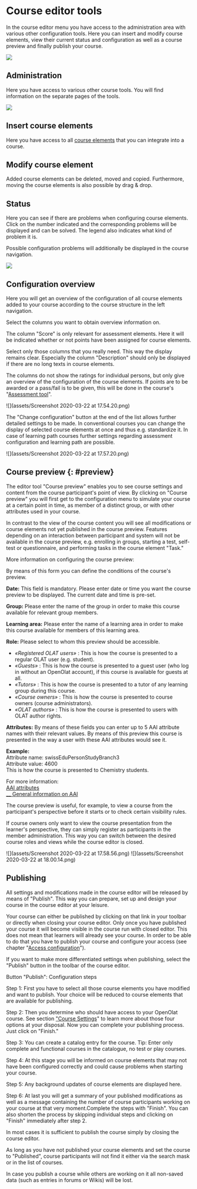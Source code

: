 # Course editor tools

In the course editor menu you have access to the administration area with
various other configuration tools. Here you can insert and modify course
elements, view their current status and configuration as well as a course
preview and finally publish your course.

![](assets/course_editor_toolbar.png)

## Administration

Here you have access to various other course tools. You will find information
on the separate pages of the tools.

![](assets/administration_tools.png)

## Insert course elements

Here you have access to all [course elements](../course_elements/index.md)
that you can integrate into a course.

## Modify course element

Added course elements can be deleted, moved and copied. Furthermore, moving
the course elements is also possible by drag & drop.

## Status

Here you can see if there are problems when configuring course elements. Click
on the number indicated and the corresponding problems will be displayed and
can be solved. The legend also indicates what kind of problem it is.

Possible configuration problems will additionally be displayed in the course
navigation.

  

![](assets/Kursstatus_problems_EN.png)

## Configuration overview

Here you will get an overview of the configuration of all course elements
added to your course according to the course structure in the left navigation.

  

Select the columns you want to obtain overview information on.

The column "Score" is only relevant for assessment elements. Here it will be
indicated whether or not points have been assigned for course elements.

Select only those columns that you really need. This way the display remains
clear. Especially the column "Description" should only be displayed if there
are no long texts in course elements.

The columns do not show the ratings for individual persons, but only give an
overview of the configuration of the course elements. If points are to be
awarded or a pass/fail is to be given, this will be done in the course's
"[Assessment tool](../course_operation/Assessment_tool_-_overview.md)".

![](assets/Screenshot 2020-03-22 at 17.54.20.png)

The "Change configuration" button at the end of the list allows further
detailed settings to be made. In conventional courses you can change the
display of selected course elements at once and thus e.g. standardize it. In
case of learning path courses further settings regarding assessment
configuration and learning path are possible.

  

![](assets/Screenshot 2020-03-22 at 17.57.20.png)

## Course preview  {: #preview}

The editor tool "Course preview" enables you to see course settings and
content from the course participant's point of view. By clicking on "Course
preview" you will first get to the configuration menu to simulate your course
at a certain point in time, as member of a distinct group, or with other
attributes used in your course.

In contrast to the view of the course content you will see all modifications
or course elements not yet published in the course preview. Features depending
on an interaction between participant and system will not be available in the
course preview, e.g. enrolling in groups, starting a test, self-test or
questionnaire, and performing tasks in the course element "Task."

 More information on configuring the course preview:

By means of this form you can define the conditions of the course's preview.  
  
**Date:** This field is mandatory. Please enter date or time you want the
course preview to be displayed. The current date and time is pre-set.  
  
**Group:** Please enter the name of the group in order to make this course
available for relevant group members.  
  
**Learning area:** Please enter the name of a learning area in order to make
this course available for members of this learning area.  
  
**Role:** Please select to whom this preview should be accessible.

  *  _«Registered OLAT users»_ : This is how the course is presented to a regular OLAT user (e.g. student).
  *  _«Guests»_ : This is how the course is presented to a guest user (who log in without an OpenOlat account), if this course is available for guests at all.
  *  _«Tutors»_ : This is how the course is presented to a tutor of any learning group during this course.
  *  _«Course owners»_ : This is how the course is presented to course owners (course administrators).
  *  _«OLAT authors»_ : This is how the course is presented to users with OLAT author rights.

 **Attributes:** By means of these fields you can enter up to 5 AAI attribute
names with their relevant values. By means of this preview this course is
presented in the way a user with these AAI attributes would see it.  
  
**Example:**  
Attribute name: swissEduPersonStudyBranch3  
Attribute value: 4600  
This is how the course is presented to Chemistry students.  
  
For more information:  
[AAI attributes ](Access_Restrictions_in_the_Expert_Mode.md)  
[__ General information on AAI](http://www.switch.ch/aai/)

The course preview is useful, for example, to view a course from the
participant's perspective before it starts or to check certain visibility
rules.

If course owners only want to view the course presentation from the learner's
perspective, they can simply register as participants in the member
administration. This way you can switch between the desired course roles and
views while the course editor is closed.

![](assets/Screenshot 2020-03-22 at 17.58.56.png)
![](assets/Screenshot 2020-03-22 at 18.00.14.png)

## Publishing

All settings and modifications made in the course editor will be released by
means of "Publish". This way you can prepare, set up and design your course in
the course editor at your leisure.

Your course can either be published by clicking on that link in your toolbar
or directly when closing your course editor. Only once you have published your
course it will become visible in the course run with closed editor. This does
not mean that learners will already see your course. In order to be able to do
that you have to publish your course and configure your access (see chapter
"[Access configuration](Access_configuration.md)").

If you want to make more differentiated settings when publishing, select the
"Publish" button in the toolbar of the course editor.

 Button "Publish": Configuration steps

Step 1: First you have to select all those course elements you have modified
and want to publish. Your choice will be reduced to course elements that are
available for publishing.

Step 2: Then you determine who should have access to your OpenOlat course. See
section ["Course Settings](Course_Settings.md)" to learn more about those
four options at your disposal. Now you can complete your publishing process.
Just click on "Finish."

Step 3: You can create a catalog entry for the course. Tip: Enter only
complete and functional courses in the catalogue, no test or play courses.

Step 4: At this stage you will be informed on course elements that may not
have been configured correctly and could cause problems when starting your
course.

Step 5: Any background updates of course elements are displayed here.

Step 6: At last you will get a summary of your published modifications as well
as a message containing the number of course participants working on your
course at that very moment.Complete the steps with "Finish". You can also
shorten the process by skipping individual steps and clicking on "Finish"
immediately after step 2.

In most cases it is sufficient to publish the course simply by closing the
course editor.

As long as you have not published your course elements and set the course to
"Published", course participants will not find it either via the search mask
or in the list of courses.

In case you publish a course while others are working on it all non-saved data
(such as entries in forums or Wikis) will be lost.

